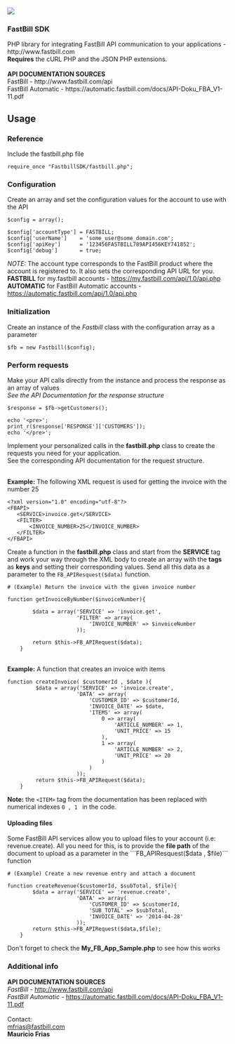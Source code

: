 <a href="www.fastbill.com"><img src="https://team.fastbill.com/public.php?service=files&t=fad4c61b69f575c771656755eaa71b32&path=%2FHochauflösende%20PNG"/></a>
==========================

<h3>FastBill SDK </h3>PHP library for integrating FastBill API communication to your applications - http://www.fastbill.com
<br><b>Requires</b> the cURL PHP and the JSON PHP extensions.
<br>
<br>
<b>API DOCUMENTATION SOURCES</b>
<br>FastBill - http://www.fastbill.com/api
<br>FastBill Automatic - https://automatic.fastbill.com/docs/API-Doku_FBA_V1-11.pdf
<br>


<h2>Usage</h2>

<h3>Reference</h3>


Include the fastbill.php file 


```
require_once "FastbillSDK/fastbill.php";
```

<h3>Configuration</h3>

Create an array and set the configuration values for the account to use with the API

```
$config = array();
            
$config['accountType'] = FASTBILL;
$config['userName']    = 'some_user@some_domain.com';
$config['apiKey']      = '123456FASTBILL789API456KEY741852';                        
$config['debug']       = true;
```

_NOTE:_ The account type corresponds to the FastBill product where the account is registered to. It also sets the corresponding API URL for you.<br>
<b>FASTBILL</b> for my.fastbill accounts - https://my.fastbill.com/api/1.0/api.php<br>
<b>AUTOMATIC</b> for FastBill Automatic accounts - https://automatic.fastbill.com/api/1.0/api.php<br>

<h3>Initialization</h3>

Create an instance of the _Fastbill_ class with the configuration array as a parameter

```
$fb = new Fastbill($config);
```

<h3>Perform requests</h3>

Make your API calls directly from the instance and process the response as an array of values
<br> _See the API Documentation for the response structure_

```
$response = $fb->getCustomers();

echo '<pre>';
print_r($response['RESPONSE']['CUSTOMERS']);
echo '</pre>';

```

Implement your personalized calls in the <b>fastbill.php</b> class to create the requests you need for your application.
<br>See the corresponding API documentation for the request structure.

<br><b>Example:</b> The following XML request is used for getting the invoice with the number 25

```
<?xml version="1.0" encoding="utf-8"?>
<FBAPI>
   <SERVICE>invoice.get</SERVICE>
   <FILTER>
       <INVOICE_NUMBER>25</INVOICE_NUMBER>
   </FILTER>
</FBAPI>
```
Create a function in the <b>fastbill.php</b> class and start from the <b>SERVICE</b> tag and work your way through the XML body to create an array with the <b>tags</b> as <b>keys</b> and setting their corresponding values. Send all this data as a parameter to the ```FB_APIResquest($data)``` function.

```
# (Example) Return the invoice with the given invoice number

function getInvoiceByNumber($invoiceNumber){

        $data = array('SERVICE' => 'invoice.get',
                      'FILTER' => array(
                          'INVOICE_NUMBER' => $invoiceNumber
                      ));
                      
        return $this->FB_APIRequest($data);        
    }
```

<br><b>Example:</b> A function that creates an invoice with items

```
function createInvoice( $customerId , $date ){
         $data = array('SERVICE' => 'invoice.create',
                      'DATA' => array(
                          'CUSTOMER_ID' => $customerId,
                          'INVOICE_DATE' => $date,
                          'ITEMS' => array(
                              0 => array(
                                  'ARTICLE_NUMBER' => 1,
                                  'UNIT_PRICE' => 15
                              ),
                              1 => array(
                                  'ARTICLE_NUMBER' => 2,
                                  'UNIT_PRICE' => 20
                              )
                          )
                      ));   
         return $this->FB_APIRequest($data);
    }

```
<b>Note:</b> the ```<ITEM>``` tag from the documentation has been replaced with numerical indexes ```0 , 1 ``` in the code.


<h4>Uploading files</h4>
Some FastBill API services allow you to upload files to your account (i.e: revenue.create). All you need for this, is to provide the <b>file path</b> of the document to upload as a parameter in the ```FB_APIResquest($data , $file)``` function 

```
# (Example) Create a new revenue entry and attach a document

function createRevenue($customerId, $subTotal, $file){
        $data = array('SERVICE' => 'revenue.create',
                      'DATA' => array(
                          'CUSTOMER_ID' => $customerId,
                          'SUB_TOTAL' => $subTotal,
                          'INVOICE_DATE' => '2014-04-28'
                      ));
        return $this->FB_APIRequest($data,$file);        
    }
```

Don't forget to check the <b>My_FB_App_Sample.php</b> to see how this works


<h3>Additional info</h3>

<b>API DOCUMENTATION SOURCES</b>
<br>_FastBill_ - http://www.fastbill.com/api
<br>_FastBill Automatic_ - https://automatic.fastbill.com/docs/API-Doku_FBA_V1-11.pdf
<br>
<br>
Contact:
<br>mfrias@fastbill.com
<br><b>Mauricio Frias</b>


